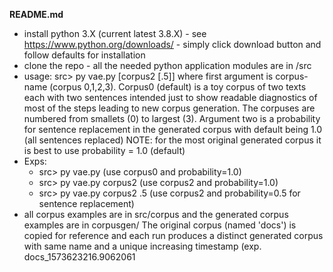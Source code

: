 __README.md__

* install python 3.X (current latest 3.8.X) - see 
  https://www.python.org/downloads/ - simply click download button and follow 
  defaults for installation
* clone the repo - all the needed python application modules are in /src
* usage:  src> py vae.py [corpus2 [.5]]
  where first argument is corpus-name (corpus 0,1,2,3). Corpus0 (default) is a toy corpus
  of two texts each with two sentences intended just to show readable
  diagnostics of most of the steps leading to new corpus generation. The corpuses are numbered from smallets (0) to largest (3). Argument two is a probability for sentence replacement in the generated corpus with default being 1.0 (all sentences replaced)  NOTE: for the most original generated corpus it is best to use probability = 1.0 (default)
* Exps: 
  * src> py vae.py   (use corpus0 and probability=1.0)
  * src> py vae.py  corpus2  (use corpus2 and probability=1.0)
  * src> py vae.py  corpus2  .5  (use corpus2 and probability=0.5 for sentence replacement)
* all corpus examples are in src/corpus and the generated corpus examples are in
  corpusgen/<corpusK>  The original corpus (named 'docs') is copied for 
  reference and each run produces a distinct generated corpus with same name
  and a unique increasing timestamp (exp. docs_1573623216.9062061
